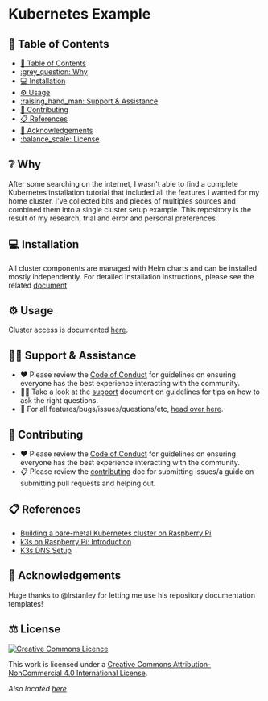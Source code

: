 # Kubernetes Example

## :link: Table of Contents

* [:link: Table of Contents](#link-table-of-contents)
* [:grey\_question: Why](#greyquestion-why)
* [:computer: Installation](#computer-installation)
* [:gear: Usage](#gear-usage)
* [:raising\_hand\_man: Support \& Assistance](#raisinghandman-support--assistance)
* [:handshake: Contributing](#handshake-contributing)
* [:clipboard: References](#clipboard-references)
* [:wave: Acknowledgements](#wave-acknowledgements)
* [:balance\_scale: License](#balancescale-license)

## :grey_question: Why

After some searching on the internet, I wasn't able to find a complete
Kubernetes installation tutorial that included all the features I wanted for my
home cluster. I've collected bits and pieces of multiples sources and combined
them into a single cluster setup example. This repository is the result of my
research, trial and error and personal preferences.

<!-- TODO: Add a section explaining cluster components and how they relate to each other -->

## :computer: Installation

All cluster components are managed with Helm charts and can be installed mostly
independently. For detailed installation instructions, please see the related
[document](./Installation.md)

## :gear: Usage

Cluster access is documented [here](https://docs.k3s.io/cluster-access).

<!-- TODO: Complete section with service and ingress list -->

## :raising_hand_man: Support & Assistance

* :heart: Please review the [Code of Conduct](.github/CODE_OF_CONDUCT.md) for
     guidelines on ensuring everyone has the best experience interacting with
     the community.
* :raising_hand_man: Take a look at the [support](.github/SUPPORT.md) document on
     guidelines for tips on how to ask the right questions.
* :lady_beetle: For all features/bugs/issues/questions/etc, [head over here](https://github.com/Bibz87/kubernetes-example/issues/new/choose).

## :handshake: Contributing

* :heart: Please review the [Code of Conduct](.github/CODE_OF_CONDUCT.md) for guidelines
     on ensuring everyone has the best experience interacting with the
    community.
* :clipboard: Please review the [contributing](.github/CONTRIBUTING.md) doc for submitting
     issues/a guide on submitting pull requests and helping out.

## :clipboard: References

* [Building a bare-metal Kubernetes cluster on Raspberry Pi](https://anthonynsimon.com/blog/kubernetes-cluster-raspberry-pi/)
* [k3s on Raspberry Pi: Introduction](https://blog.differentpla.net/blog/2020/02/06/k3s-raspi-intro/)
* [K3s DNS Setup](https://trenta3.gitlab.io/note:k3s-dns-setup/)

## :wave: Acknowledgements

Huge thanks to @lrstanley for letting me use his repository documentation templates!

## :balance_scale: License

[![Creative Commons Licence](https://i.creativecommons.org/l/by-nc/4.0/88x31.png)](http://creativecommons.org/licenses/by-nc/4.0/)

This work is licensed under a [Creative Commons Attribution-NonCommercial 4.0 International License](http://creativecommons.org/licenses/by-nc/4.0/).

_Also located [here](LICENSE)_
